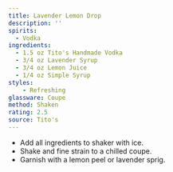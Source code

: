 ```yaml
---
title: Lavender Lemon Drop
description: ''
spirits:
  - Vodka
ingredients:
  - 1.5 oz Tito's Handmade Vodka
  - 3/4 oz Lavender Syrup
  - 3/4 oz Lemon Juice
  - 1/4 oz Simple Syrup
styles:
    - Refreshing
glassware: Coupe
method: Shaken
rating: 2.5
source: Tito's
---
```


- Add all ingredients to shaker with ice.
- Shake and fine strain to a chilled coupe.
- Garnish with a lemon peel or lavender sprig.